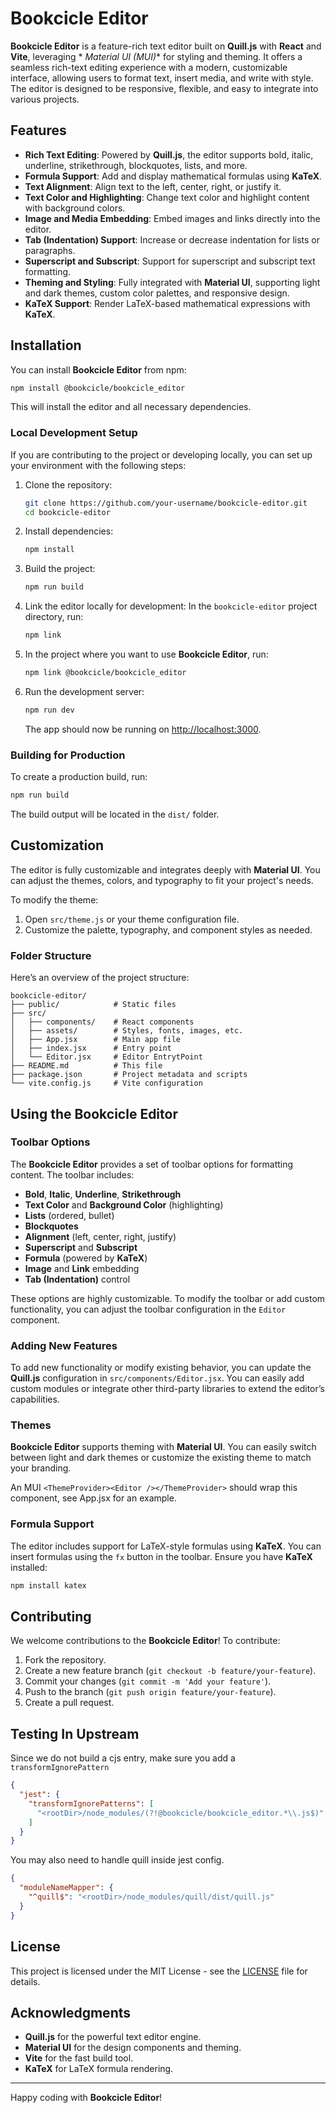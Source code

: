 # Bookcicle Editor

**Bookcicle Editor** is a feature-rich text editor built on **Quill.js** with **React** and **Vite**, leveraging *
*Material UI (MUI)** for styling and theming. It offers a seamless rich-text editing experience with a modern,
customizable interface, allowing users to format text, insert media, and write with style. The editor is designed to be
responsive, flexible, and easy to integrate into various projects.

## Features

- **Rich Text Editing**: Powered by **Quill.js**, the editor supports bold, italic, underline, strikethrough,
  blockquotes, lists, and more.
- **Formula Support**: Add and display mathematical formulas using **KaTeX**.
- **Text Alignment**: Align text to the left, center, right, or justify it.
- **Text Color and Highlighting**: Change text color and highlight content with background colors.
- **Image and Media Embedding**: Embed images and links directly into the editor.
- **Tab (Indentation) Support**: Increase or decrease indentation for lists or paragraphs.
- **Superscript and Subscript**: Support for superscript and subscript text formatting.
- **Theming and Styling**: Fully integrated with **Material UI**, supporting light and dark themes, custom color
  palettes, and responsive design.
- **KaTeX Support**: Render LaTeX-based mathematical expressions with **KaTeX**.

## Installation

You can install **Bookcicle Editor** from npm:

```bash
npm install @bookcicle/bookcicle_editor
```

This will install the editor and all necessary dependencies.

### Local Development Setup

If you are contributing to the project or developing locally, you can set up your environment with the following steps:

1. Clone the repository:
   ```bash
   git clone https://github.com/your-username/bookcicle-editor.git
   cd bookcicle-editor
   ```

2. Install dependencies:
   ```bash
   npm install
   ```

3. Build the project:
   ```bash
   npm run build
   ```

4. Link the editor locally for development:
   In the `bookcicle-editor` project directory, run:
   ```bash
   npm link
   ```

5. In the project where you want to use **Bookcicle Editor**, run:
   ```bash
   npm link @bookcicle/bookcicle_editor
   ```

6. Run the development server:
   ```bash
   npm run dev
   ```

   The app should now be running on [http://localhost:3000](http://localhost:3000).

### Building for Production

To create a production build, run:

```bash
npm run build
```

The build output will be located in the `dist/` folder.

## Customization

The editor is fully customizable and integrates deeply with **Material UI**. You can adjust the themes, colors, and
typography to fit your project's needs.

To modify the theme:

1. Open `src/theme.js` or your theme configuration file.
2. Customize the palette, typography, and component styles as needed.

### Folder Structure

Here’s an overview of the project structure:

```
bookcicle-editor/
├── public/            # Static files
├── src/
│   ├── components/    # React components
│   ├── assets/        # Styles, fonts, images, etc.
│   ├── App.jsx        # Main app file
│   ├── index.jsx      # Entry point
│   └── Editor.jsx     # Editor EntrytPoint
├── README.md          # This file
├── package.json       # Project metadata and scripts
└── vite.config.js     # Vite configuration
```

## Using the Bookcicle Editor

### Toolbar Options

The **Bookcicle Editor** provides a set of toolbar options for formatting content. The toolbar includes:

- **Bold**, **Italic**, **Underline**, **Strikethrough**
- **Text Color** and **Background Color** (highlighting)
- **Lists** (ordered, bullet)
- **Blockquotes**
- **Alignment** (left, center, right, justify)
- **Superscript** and **Subscript**
- **Formula** (powered by **KaTeX**)
- **Image** and **Link** embedding
- **Tab (Indentation)** control

These options are highly customizable. To modify the toolbar or add custom functionality, you can adjust the toolbar
configuration in the `Editor` component.

### Adding New Features

To add new functionality or modify existing behavior, you can update the **Quill.js** configuration in
`src/components/Editor.jsx`. You can easily add custom modules or integrate other third-party libraries to extend the
editor’s capabilities.

### Themes

**Bookcicle Editor** supports theming with **Material UI**. You can easily switch between light and dark themes or
customize the existing theme to match your branding.

An MUI `<ThemeProvider><Editor /></ThemeProvider>` should wrap this component, see App.jsx for an example.

### Formula Support

The editor includes support for LaTeX-style formulas using **KaTeX**. You can insert formulas using the `fx` button in
the toolbar. Ensure you have **KaTeX** installed:

```bash
npm install katex
```

## Contributing

We welcome contributions to the **Bookcicle Editor**! To contribute:

1. Fork the repository.
2. Create a new feature branch (`git checkout -b feature/your-feature`).
3. Commit your changes (`git commit -m 'Add your feature'`).
4. Push to the branch (`git push origin feature/your-feature`).
5. Create a pull request.

## Testing In Upstream

Since we do not build a cjs entry, make sure you add a `transformIgnorePattern`

```json
{ 
  "jest": {
    "transformIgnorePatterns": [
      "<rootDir>/node_modules/(?!@bookcicle/bookcicle_editor.*\\.js$)"
    ]
  }
}
```

You may also need to handle quill inside jest config. 

```json
{
  "moduleNameMapper": {
    "^quill$": "<rootDir>/node_modules/quill/dist/quill.js"
  }
}
```

## License

This project is licensed under the MIT License - see the [LICENSE](LICENSE) file for details.

## Acknowledgments

- **Quill.js** for the powerful text editor engine.
- **Material UI** for the design components and theming.
- **Vite** for the fast build tool.
- **KaTeX** for LaTeX formula rendering.

---

Happy coding with **Bookcicle Editor**!

```